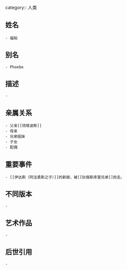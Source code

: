 category:: 人类
## 姓名
	- 福柏
## 别名
	- Phoebe
## 描述
	-
## 亲属关系
	- 父亲[[琉喀波斯]]
	- 母亲
	- 兄弟姐妹
	- 子女
	- 配偶
## 重要事件
	- [[伊达斯（阿法柔斯之子）]]的新娘，被[[狄俄斯库里兄弟]]抢走。
## 不同版本
	-
## 艺术作品
	-
## 后世引用
	-
